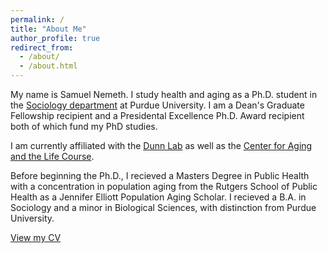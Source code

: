 ```yaml
---
permalink: /
title: "About Me"
author_profile: true
redirect_from: 
  - /about/
  - /about.html
---
```


My name is Samuel Nemeth. I study health and aging as a Ph.D. student in the [Sociology department](https://www.cla.purdue.edu/academic/sociology/index.html) at Purdue University. I am a Dean's Graduate Fellowship recipient and a Presidental Excellence Ph.D. Award recipient both of which fund my PhD studies.

I am currently affiliated with the [Dunn Lab](https://www.thedunnlab.com) as well as the [Center for Aging and the Life Course](https://www.purdue.edu/aging/).

Before beginning the Ph.D., I recieved a Masters Degree in Public Health with a concentration in population aging from the Rutgers School of Public Health as a Jennifer Elliott Population Aging Scholar. I recieved a B.A. in Sociology and a minor in Biological Sciences, with distinction from Purdue University.

[View my CV](CV.pdf) 

